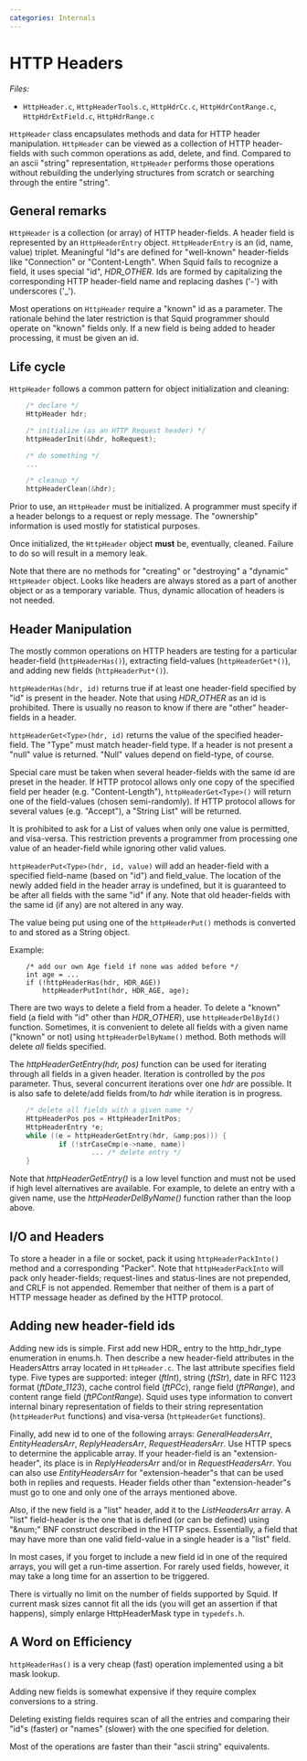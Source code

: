 ```yaml
---
categories: Internals
---
```

# HTTP Headers

*Files:*

  - `HttpHeader.c`, `HttpHeaderTools.c`, `HttpHdrCc.c`,
    `HttpHdrContRange.c`, `HttpHdrExtField.c`, `HttpHdrRange.c`

`HttpHeader` class encapsulates methods and data for HTTP header
manipulation. `HttpHeader` can be viewed as a collection of HTTP
header-fields with such common operations as add, delete, and find.
Compared to an ascii "string" representation, `HttpHeader` performs
those operations without rebuilding the underlying structures from
scratch or searching through the entire "string".

## General remarks

`HttpHeader` is a collection (or array) of HTTP header-fields. A header
field is represented by an `HttpHeaderEntry` object. `HttpHeaderEntry`
is an (id, name, value) triplet. Meaningful "Id"s are defined for
"well-known" header-fields like "Connection" or "Content-Length". When
Squid fails to recognize a field, it uses special "id", *HDR_OTHER*.
Ids are formed by capitalizing the corresponding HTTP header-field name
and replacing dashes ('-') with underscores ('_').

Most operations on `HttpHeader` require a "known" id as a parameter. The
rationale behind the later restriction is that Squid programmer should
operate on "known" fields only. If a new field is being added to header
processing, it must be given an id.

## Life cycle

`HttpHeader` follows a common pattern for object initialization and
cleaning:

``` c++
    /* declare */
    HttpHeader hdr;

    /* initialize (as an HTTP Request header) */
    httpHeaderInit(&hdr, hoRequest);

    /* do something */
    ...

    /* cleanup */
    httpHeaderClean(&hdr);
```

Prior to use, an `HttpHeader` must be initialized. A programmer must
specify if a header belongs to a request or reply message. The
"ownership" information is used mostly for statistical purposes.

Once initialized, the `HttpHeader` object **must** be, eventually,
cleaned. Failure to do so will result in a memory leak.

Note that there are no methods for "creating" or "destroying" a
"dynamic" `HttpHeader` object. Looks like headers are always stored as a
part of another object or as a temporary variable. Thus, dynamic
allocation of headers is not needed.

## Header Manipulation

The mostly common operations on HTTP headers are testing for a
particular header-field (`httpHeaderHas()`), extracting field-values
(`httpHeaderGet*()`), and adding new fields (`httpHeaderPut*()`).

`httpHeaderHas(hdr, id)` returns true if at least one header-field
specified by "id" is present in the header. Note that using *HDR_OTHER*
as an id is prohibited. There is usually no reason to know if there are
"other" header-fields in a header.

`httpHeaderGet<Type>(hdr, id)` returns the value of the specified
header-field. The "Type" must match header-field type. If a header is
not present a "null" value is returned. "Null" values depend on
field-type, of course.

Special care must be taken when several header-fields with the same id
are preset in the header. If HTTP protocol allows only one copy of the
specified field per header (e.g. "Content-Length"),
`httpHeaderGet<Type>()` will return one of the field-values (chosen
semi-randomly). If HTTP protocol allows for several values (e.g.
"Accept"), a "String List" will be returned.

It is prohibited to ask for a List of values when only one value is
permitted, and visa-versa. This restriction prevents a programmer from
processing one value of an header-field while ignoring other valid
values.

`httpHeaderPut<Type>(hdr, id, value)` will add an header-field with a
specified field-name (based on "id") and field_value. The location of
the newly added field in the header array is undefined, but it is
guaranteed to be after all fields with the same "id" if any. Note that
old header-fields with the same id (if any) are not altered in any way.

The value being put using one of the `httpHeaderPut()` methods is
converted to and stored as a String object.

Example:

``` 
    /* add our own Age field if none was added before */
    int age = ...
    if (!httpHeaderHas(hdr, HDR_AGE))
        httpHeaderPutInt(hdr, HDR_AGE, age);
```

There are two ways to delete a field from a header. To delete a "known"
field (a field with "id" other than *HDR_OTHER*), use
`httpHeaderDelById()` function. Sometimes, it is convenient to delete
all fields with a given name ("known" or not) using
`httpHeaderDelByName()` method. Both methods will delete *all* fields
specified.

The *httpHeaderGetEntry(hdr, pos)* function can be used for iterating
through all fields in a given header. Iteration is controlled by the
*pos* parameter. Thus, several concurrent iterations over one *hdr* are
possible. It is also safe to delete/add fields from/to *hdr* while
iteration is in progress.
```c++
    /* delete all fields with a given name */
    HttpHeaderPos pos = HttpHeaderInitPos;
    HttpHeaderEntry *e;
    while ((e = httpHeaderGetEntry(hdr, &amp;pos))) {
            if (!strCaseCmp(e->name, name))
                    ... /* delete entry */
    }
```
Note that *httpHeaderGetEntry()* is a low level function and must not be
used if high level alternatives are available. For example, to delete an
entry with a given name, use the *httpHeaderDelByName()* function rather
than the loop above.

## I/O and Headers

To store a header in a file or socket, pack it using
`httpHeaderPackInto()` method and a corresponding "Packer". Note that
`httpHeaderPackInto` will pack only header-fields; request-lines and
status-lines are not prepended, and CRLF is not appended. Remember that
neither of them is a part of HTTP message header as defined by the HTTP
protocol.

## Adding new header-field ids

Adding new ids is simple. First add new HDR_ entry to the
http_hdr_type enumeration in enums.h. Then describe a new header-field
attributes in the HeadersAttrs array located in `HttpHeader.c`. The last
attribute specifies field type. Five types are supported: integer
(*ftInt*), string (*ftStr*), date in RFC 1123 format (*ftDate_1123*),
cache control field (*ftPCc*), range field (*ftPRange*), and content
range field (*ftPContRange*). Squid uses type information to convert
internal binary representation of fields to their string representation
(`httpHeaderPut` functions) and visa-versa (`httpHeaderGet` functions).

Finally, add new id to one of the following arrays: *GeneralHeadersArr*,
*EntityHeadersArr*, *ReplyHeadersArr*, *RequestHeadersArr*. Use HTTP
specs to determine the applicable array. If your header-field is an
"extension-header", its place is in *ReplyHeadersArr* and/or in
*RequestHeadersArr*. You can also use *EntityHeadersArr* for
"extension-header"s that can be used both in replies and requests.
Header fields other than "extension-header"s must go to one and only one
of the arrays mentioned above.

Also, if the new field is a "list" header, add it to the
*ListHeadersArr* array. A "list" field-header is the one that is defined
(or can be defined) using "\&num;" BNF construct described in the HTTP
specs. Essentially, a field that may have more than one valid
field-value in a single header is a "list" field.

In most cases, if you forget to include a new field id in one of the
required arrays, you will get a run-time assertion. For rarely used
fields, however, it may take a long time for an assertion to be
triggered.

There is virtually no limit on the number of fields supported by Squid.
If current mask sizes cannot fit all the ids (you will get an assertion
if that happens), simply enlarge HttpHeaderMask type in `typedefs.h`.

## A Word on Efficiency

`httpHeaderHas()` is a very cheap (fast) operation implemented using a
bit mask lookup.

Adding new fields is somewhat expensive if they require complex
conversions to a string.

Deleting existing fields requires scan of all the entries and comparing
their "id"s (faster) or "names" (slower) with the one specified for
deletion.

Most of the operations are faster than their "ascii string" equivalents.
